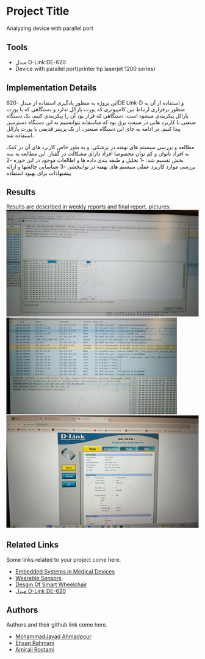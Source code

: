 # Project Title

Analyzing device with parallel port


## Tools
- مبدل D-Link DE-620 
- Device with parallel port(printer hp laserjet 1200 series)

## Implementation Details

این پروژه به منظور یادگیری استفاده از مبدل -620DE Link-D و استفاده از آن به منظور برقراری ارتباط بین
کامپیوتری که پورت پارالل ندارد و دستگاهی که با پورت پارالل پیکربندی میشود است. دستگاهی که قرار بود آن را
پیکربندی کنیم، یک دستگاه صنعتی با کاربرد هایی در صنعت برق بود که متاسفانه نتوانستیم به این دستگاه دسترسی پیدا
کنیم. در ادامه به جای این دستگاه صنعتی، از یک پرینتر قدیمی با پورت پارالل استفاده شد.

 مطالعه و بررسی سیستم های نهفته در پزشکی، و به طور خاص کاربرد های آن در کمک به افراد ناتوان و
کم توان مخصوصا افراد دارای مشکالت در گفتار.
این مطالعه به سه بخش تقسیم شد:
-1 تحلیل و طبقه بندی داده ها و اطالعات موجود در این حوزه
-2 بررسی موارد کاربرد عملی سیستم های نهفته در توانبخشی
-3 شناسایی چالشها و ارائه پیشنهادات برای بهبود استفاده

## Results
Results are described in weekly reports and final report.
pictures:
![picture 1](photo_3.jpg)
![picture 2](photo_2.jpg)
![picture 3](photo_1.jpg)

## Related Links
Some links related to your project come here.
 - [Embedded Systems in Medical Devices](https://medium.com/@embeddedhash.in/embedded-systems-in-medical-devices-7f23fa0c01bc)
 - [Wearable Sensors ](https://www.mdpi.com/1424-8220/21/5/1858)
 - [Desgin Of Smart Wheelchair ](https://www.propulsiontechjournal.com/index.php/journal/article/view/388/312)
 - [مبدل D-Link DE-620 ](https://www.duali.com/en/product/reader/desktop-reader/de-620--de-620r/?ckattempt=1)


## Authors
Authors and their github link come here.
- [MohammadJavad Ahmadpour](https://github.com/ehsanino82)
- [Ehsan Rahmani](https://github.com/mohamadjavad83)
- [Amirali Rostami](https://github.com/amiralirostami)

